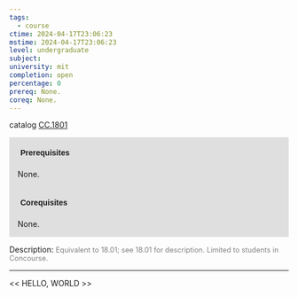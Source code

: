 ```yaml
---
tags:
  - course
ctime: 2024-04-17T23:06:23
mstime: 2024-04-17T23:06:23
level: undergraduate
subject: 
university: mit
completion: open
percentage: 0
prereq: None.
coreq: None.
---
```


catalog [CC.1801](http://student.mit.edu/catalog/mCCa.html#CC.1801)

<span style="display: block; padding: 15px; background-color: rgb(100, 100, 100, 0.2);"><font id="m_prereq145_0" style="display: block; font-family: Arial, sans-serif; font-weight: bold; padding: 5px">Prerequisites</font><br><span id="prereq145_0">None.</span></span>
<span style="display: block; padding: 15px; background-color: rgb(100, 100, 100, 0.2);"><font id="m_coreq145_0" style="display: block; font-family: Arial, sans-serif; font-weight: bold; padding: 5px">Corequisites</font><br><span id="coreq145_0">None.</span></span>

<font style="">Description:</font>
<font style="color: grey; font-size: 0.8rem;">Equivalent to 18.01; see 18.01 for description. Limited to students in Concourse.</font>



---

<< HELLO, WORLD >>
